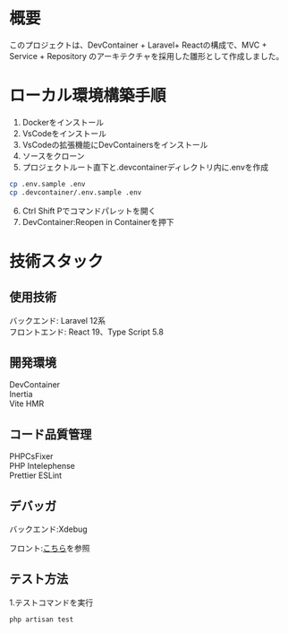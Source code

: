 # 概要

このプロジェクトは、DevContainer + Laravel+ Reactの構成で、MVC + Service + Repository のアーキテクチャを採用した雛形として作成しました。

# ローカル環境構築手順

1. Dockerをインストール
2. VsCodeをインストール
3. VsCodeの拡張機能にDevContainersをインストール
4. ソースをクローン
5. プロジェクトルート直下と.devcontainerディレクトリ内に.envを作成

```bash
cp .env.sample .env
cp .devcontainer/.env.sample .env
```

6. Ctrl Shift Pでコマンドパレットを開く<br>
7. DevContainer:Reopen in Containerを押下

# 技術スタック

## 使用技術

バックエンド: Laravel 12系<br>
フロントエンド: React 19、Type Script 5.8

## 開発環境

DevContainer<br>
Inertia<br>
Vite HMR

## コード品質管理

PHPCsFixer<br>
PHP Intelephense<br>
Prettier
ESLint

## デバッガ

バックエンド:Xdebug

フロント:[こちら](https://zenn.dev/chida/articles/a12f72ed8153b0)を参照

## テスト方法
1.テストコマンドを実行
```bsash
php artisan test
```
